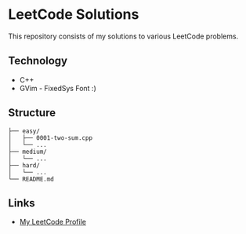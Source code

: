 # LeetCode Solutions

This repository consists of my solutions to various LeetCode problems.

## Technology
- C++
- GVim - FixedSys Font :)

## Structure

```
├── easy/
│   ├── 0001-two-sum.cpp
│   └── ...
├── medium/
│   └── ...
├── hard/
│   └── ...
└── README.md
```

## Links
- [My LeetCode Profile](https://leetcode.com/u/nathanaronson/)
